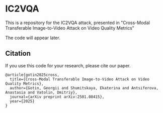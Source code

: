 # IC2VQA
This is a repository for the IC2VQA attack, presented in "Cross-Modal Transferable Image-to-Video Attack on Video Quality Metrics" 

The code will appear later.




## Citation

If you use this code for your research, please cite our paper.

```
@article{gotin2025cross,
  title={Cross-Modal Transferable Image-to-Video Attack on Video Quality Metrics},
  author={Gotin, Georgii and Shumitskaya, Ekaterina and Antsiferova, Anastasia and Vatolin, Dmitriy},
  journal={arXiv preprint arXiv:2501.08415},
  year={2025}
}
```
